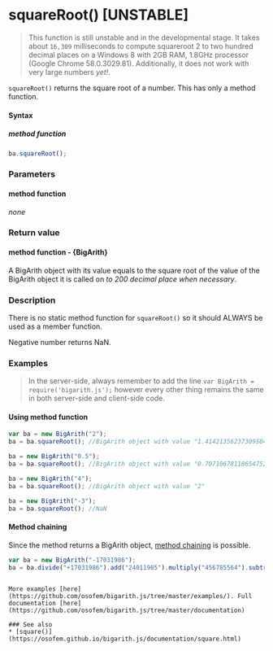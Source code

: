 # squareRoot() [UNSTABLE]

> This function is still unstable and in the developmental stage. It takes about `16,309` milliseconds to compute squareroot 2 to two hundred decimal places on a Windows 8 with 2GB RAM, 1.8GHz processor (Google Chrome 58.0.3029.81). Additionally, it does not work with very large numbers _yet!_.

`squareRoot()` returns the square root of a number. This has only a method function.

#### Syntax
##### method function
```javascript
ba.squareRoot();
```
 
### Parameters
#### method function
*none*

### Return value
#### method function - {BigArith}
A BigArith object with its value equals to the square root of the value of the BigArith object it is called on *to 200 decimal place when necessary*.

### Description
There is no static method function for `squareRoot()` so it should ALWAYS be used as a member function.  

Negative number returns NaN.


### Examples
> In the server-side, always remember to add the line `var BigArith = require('bigarith.js');` however every other thing remains the same in both server-side and client-side code.

#### Using method function
```javascript
var ba = new BigArith("2");
ba = ba.squareRoot(); //BigArith object with value "1.41421356237309504880168872420969807856967187537694807317667973799073247846210703885038753432764157273501384623091229702492483605585073721264412149709993583141322266592750559275579995050115278206057147"

ba = new BigArith("0.5");
ba = ba.squareRoot(); //BigArith object with value "0.70710678118654752440084436210484903928483593768847403658833986899536623923105351942519376716382078636750692311545614851246241802792536860632206074854996791570661133296375279637789997525057639103028574"

ba = new BigArith("4");
ba = ba.squareRoot(); //BigArith object with value "2"

ba = new BigArith("-3");
ba = ba.squareRoot(); //NaN
```

#### Method chaining
Since the method returns a BigArith object, [method chaining](method_chaining.html) is possible.
```javascript
var ba = new BigArith("-17031986");
ba = ba.divide("+17031986").add("24011985").multiply("456785564").subtract("2"); //BigArith object with value "10968327654198974"
```
```

More examples [here](https://github.com/osofem/bigarith.js/tree/master/examples/). Full documentation [here](https://github.com/osofem/bigarith.js/tree/master/documentation)

### See also
* [square()](https://osofem.github.io/bigarith.js/documentation/square.html)